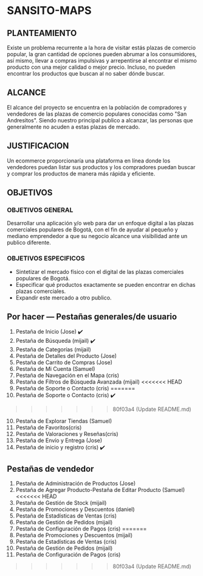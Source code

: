 # SANSITO-MAPS

## PLANTEAMIENTO
Existe un problema recurrente a la hora de visitar estás plazas de comercio popular, la gran cantidad de opciones pueden abrumar a los consumidores,  así mismo, llevar a compras impulsivas y arrepentirse al encontrar el mismo producto con una mejor calidad o mejor precio. Incluso, no pueden encontrar los productos que buscan al no saber dónde buscar. 
## ALCANCE
El alcance del proyecto se encuentra en la población de compradores y vendedores de las plazas de comercio populares conocidas como "San Andresitos".
Siendo nuestro principal publico a alcanzar, las personas que generalmente no acuden a estas plazas de mercado.
## JUSTIFICACION
Un ecommerce proporcionaría una plataforma en línea donde los vendedores puedan listar sus productos y los compradores puedan buscar y comprar los productos de manera más rápida y eficiente.
## OBJETIVOS
### OBJETIVOS GENERAL
Desarrollar una aplicación y/o web para dar un enfoque digital a las plazas comerciales populares de Bogotá, con el fin de ayudar al pequeño y mediano emprendedor a que su negocio alcance una visibilidad ante un publico diferente.
### OBJETIVOS ESPECIFICOS
- Sintetizar el mercado físico con el digital de las plazas comerciales populares de Bogotá.
- Especificar qué productos exactamente se pueden encontrar en dichas plazas comerciales.
- Expandir este mercado a otro publico.

## Por hacer — Pestañas generales/de usuario
1. Pestaña de Inicio (Jose) ✔️
2. Pestaña de Búsqueda (mijail) ✔️
3. Pestaña de Categorías (mijail)
4. Pestaña de Detalles del Producto (Jose)
5. Pestaña de Carrito de Compras (Jose)
6. Pestaña de Mi Cuenta (Samuel)
7. Pestaña de Navegación en el Mapa (cris)
8. Pestaña de Filtros de Búsqueda Avanzada (mijail)
<<<<<<< HEAD
9. Pestaña de Soporte o Contacto (cris)
=======
9. Pestaña de Soporte o Contacto (cris) ✔️
>>>>>>> 80f03a4 (Update README.md)
10. Pestaña de Explorar Tiendas (Samuel)
12. Pestaña de Favoritos(cris)
13. Pestaña de Valoraciones y Reseñas(cris)
14. Pestaña de Envío y Entrega (Jose)
15. Pestaña de inicio y registro (cris) ✔️

## Pestañas de vendedor
1. Pestaña de Administración de Productos (Jose)
2. Pestaña de Agregar Producto-Pestaña de Editar Producto (Samuel)
<<<<<<< HEAD
4. Pestaña de Gestión de Stock (mijail)
5. Pestaña de Promociones y Descuentos (daniel)
6. Pestaña de Estadísticas de Ventas (cris)
7. Pestaña de Gestión de Pedidos (mijail)
8. Pestaña de Configuración de Pagos (cris)
=======
3. Pestaña de Promociones y Descuentos (mijail)
4. Pestaña de Estadísticas de Ventas (cris)
5. Pestaña de Gestión de Pedidos (mijail)
6. Pestaña de Configuración de Pagos (cris)


>>>>>>> 80f03a4 (Update README.md)
